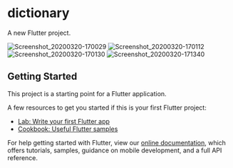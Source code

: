 # dictionary

A new Flutter project.


![Screenshot_20200320-170029](https://user-images.githubusercontent.com/43111810/77249761-ba27ca80-6c43-11ea-8f1d-1dd5f7f93b17.png)
![Screenshot_20200320-170112](https://user-images.githubusercontent.com/43111810/77249764-ba27ca80-6c43-11ea-86de-83f9aff96b93.png)
![Screenshot_20200320-170130](https://user-images.githubusercontent.com/43111810/77249758-b85e0700-6c43-11ea-9f94-d7da079a6614.png)
![Screenshot_20200320-171340](https://user-images.githubusercontent.com/43111810/77249760-b98f3400-6c43-11ea-9bd7-10c9ee15f432.png)



## Getting Started

This project is a starting point for a Flutter application.

A few resources to get you started if this is your first Flutter project:

- [Lab: Write your first Flutter app](https://flutter.dev/docs/get-started/codelab)
- [Cookbook: Useful Flutter samples](https://flutter.dev/docs/cookbook)

For help getting started with Flutter, view our
[online documentation](https://flutter.dev/docs), which offers tutorials,
samples, guidance on mobile development, and a full API reference.
